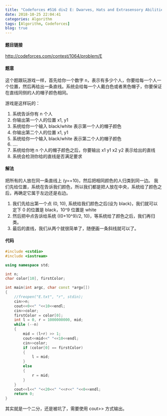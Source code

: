 ```yaml
---
title: "Codeforces #516 div2 E: Dwarves, Hats and Extrasensory Abilities"
date: 2018-10-25 22:04:41
categories: Algorithm
tags: [Algorithm, Codeforces]
blog: true
---
```


#### 题目链接

http://codeforces.com/contest/1064/problem/E

#### 题意

这个题跟玩游戏一样，首先给你一个数字 n，表示有多少个人，你要给每一个人一个位置，然后再给出一条直线。系统会给每一个人戴白色或者黑色帽子，你要保证在直线同侧的人的帽子颜色相同。

游戏是这样玩的：
1. 系统告诉你有 n 个人
2. 你输出第一个人的位置 x1, y1
3. 系统给你一个输入 black/white 表示第一个人的帽子颜色
4. 你输出第二个人的位置 x1, y1
5. 系统给你一个输入 black/white 表示第二个人的帽子颜色
6. ....
7. 系统给你地 n 个人的帽子颜色之后，你要输出 x1 y1 x2 y2 表示给出的直线
8. 系统会检测你给的直线是否满足要求

#### 解法

<!-- more -->

把所有的人放在同一条直线上 (y==10)，然后把相同颜色的人归类到同一边。
我们先给位置，系统在告诉我们颜色，所以我们都是把人放在中央，系统给了颜色之后，再确定它属于左边还是右边。

1. 我们先给出第一个点 (0, 10), 系统给我们颜色之后(设为 black)，我们就可以定下 0 的位置是 black，10^9 位置是 white
2. 然后把中点告诉给系统 ((0+10^9)/2, 10)，等系统给了颜色之后，我们再归类。
3. 最后的直线，我们从两个就很简单了，随便画一条斜线就可以了。

#### 代码

```cpp
#include <cstdio>
#include <iostream>

using namespace std;

int n;
char color[10], firstColor;

int main(int argc, char const *argv[])
{
    //freopen("E.txt", "r", stdin);
    cin>>n;
    cout<<0<<" "<<10<<endl;
    cin>>color;
    firstColor = color[0];
    int l = 0, r = 1000000000, mid;
    while (--n)
    {
        mid = (l+r) >> 1;
        cout<<mid<<" "<<10<<endl;
        cin>>color;
        if (color[0] == firstColor)
        {
            l = mid;
        } 
        else
        {
            r = mid;
        }
    }
    cout<<l<<" "<<20<<" "<<r<<" "<<0<<endl;
    return 0;
}
```

其实就是一个二分，还是被坑了，需要使用 cout>> 方式输出。

